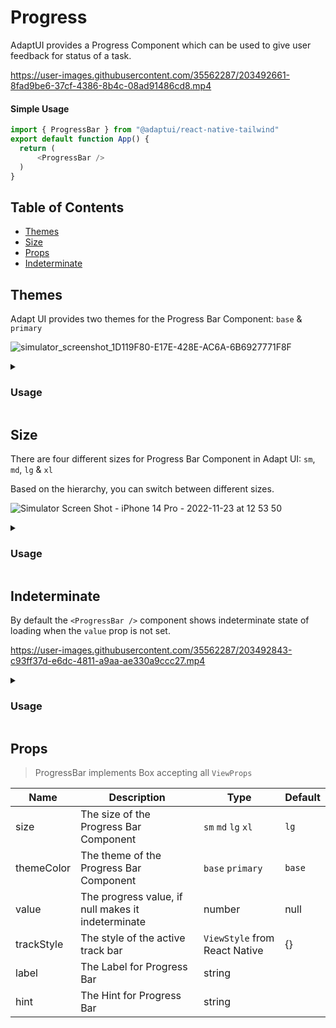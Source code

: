 # Progress

AdaptUI provides a Progress Component which can be used to give user feedback
for status of a task.

https://user-images.githubusercontent.com/35562287/203492661-8fad9be6-37cf-4386-8b4c-08ad91486cd8.mp4

#### Simple Usage

```js
import { ProgressBar } from "@adaptui/react-native-tailwind"
export default function App() {
  return (
      <ProgressBar />
  )
}
```

## Table of Contents

- [Themes](#themes)
- [Size](#size)
- [Props](#props)
- [Indeterminate](#indeterminate)

## Themes

Adapt UI provides two themes for the Progress Bar Component: `base` & `primary`

![simulator_screenshot_1D119F80-E17E-428E-AC6A-6B6927771F8F](https://user-images.githubusercontent.com/35562287/203491106-e81440d3-218b-4b84-8084-7e85123d4df8.png)

<details>

<summary>
  <h3>Usage</h3>
</summary>
  
```js
import { ProgressBar, useTheme } from "@adaptui/react-native-tailwind"
export default function App() {
  const tailwind = useTheme();
  return (
    <>
      <Box style={tailwind.style("my-2")}>
        <ProgressBar />
      </Box>
      <Box style={tailwind.style("my-2")}>
        <ProgressBar themeColor="primary" />
      </Box>
    </>
  )
}
```
</details>

## Size

There are four different sizes for Progress Bar Component in Adapt UI: `sm`,
`md`, `lg` & `xl`

Based on the hierarchy, you can switch between different sizes.

![Simulator Screen Shot - iPhone 14 Pro - 2022-11-23 at 12 53 50](https://user-images.githubusercontent.com/35562287/203491592-9002a56a-f422-4520-9fcd-ba6356f46d56.png)

<details>

<summary>
  <h3>Usage</h3>
</summary>
  
```js
import { ProgressBar, useTheme } from "@adaptui/react-native-tailwind"

export default function App() {
  const tailwind = useTheme();
  return (
    <>
      <Box style={tailwind.style("my-2")}>
        <ProgressBar size="sm" />
      </Box>
      <Box style={tailwind.style("my-2")}>
        <ProgressBar />
      </Box>
      <Box style={tailwind.style("my-2")}>
        <ProgressBar size="lg" />
      </Box>
      <Box style={tailwind.style("my-2")}>
        <ProgressBar size="xl" />
      </Box>
    </>
  )
}

```
</details>

## Indeterminate

By default the `<ProgressBar />` component shows indeterminate state of loading when the `value` prop is not set. 

https://user-images.githubusercontent.com/35562287/203492843-c93ff37d-e6dc-4811-a9aa-ae330a9ccc27.mp4

<details>

<summary>
  <h3>Usage</h3>
</summary>
  
```js
import { ProgressBar, useTheme } from "@adaptui/react-native-tailwind"

export default function App() {
  const tailwind = useTheme();
  return (
    <>
      <Box style={tailwind.style("my-2")}>
        <ProgressBar label="Preparing your plan" />
      </Box>
    </>
  )
}

```
</details>

## Props

> ProgressBar implements Box accepting all `ViewProps`

| Name       | Description                                        | Type                          | Default |
|------------|----------------------------------------------------|-------------------------------|---------|
| size       | The size of the Progress Bar Component             | `sm` `md` `lg` `xl`           | `lg`    |
| themeColor | The theme of the Progress Bar Component            | `base` `primary`              | `base`  |
| value      | The progress value, if null makes it indeterminate | number                        | null    |
| trackStyle | The style of the active track bar                  | `ViewStyle` from React Native | {}      |
| label      | The Label for Progress Bar                         | string                        |         |
| hint       | The Hint for Progress Bar                          | string                        |         |
